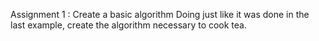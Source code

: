 Assignment 1 : Create a basic algorithm
Doing just like it was done in the last example, create the algorithm necessary
to cook tea.

